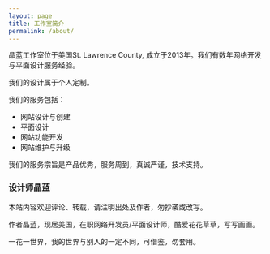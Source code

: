 ```yaml
---
layout: page
title: 工作室简介
permalink: /about/
---
```


晶蓝工作室位于美国St. Lawrence County, 成立于2013年。我们有数年网络开发与平面设计服务经验。

我们的设计属于个人定制。

我们的服务包括：
* 网站设计与创建
* 平面设计
* 网站功能开发
* 网站维护与升级

我们的服务宗旨是产品优秀，服务周到，真诚严谨，技术支持。

### 设计师晶蓝

本站内容欢迎评论、转载，请注明出处及作者，勿抄袭或改写。

作者晶蓝，现居美国，在职网络开发员/平面设计师，酷爱花花草草，写写画画。

一花一世界，我的世界与别人的一定不同，可借鉴，勿套用。
